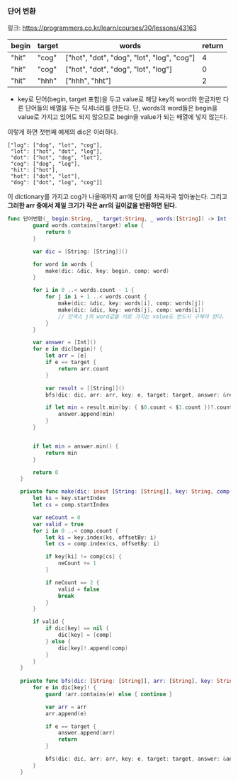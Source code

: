 ### 단어 변환

링크: <https://programmers.co.kr/learn/courses/30/lessons/43163>

| begin | target | words | return |
|-------|--------|-------|--------|
| "hit" | "cog"  | ["hot", "dot", "dog", "lot", "log", "cog"] | 4 |
| "hit" | "cog"  | ["hot", "dot", "dog", "lot", "log"] | 0 |
| "hit" | "hhh"  | ["hhh", "hht"] | 2 |

* key로 단어(begin, target 포함)을 두고 value로 해당 key의 word와 한글자만 다른 단어들의 배열을 두는 딕셔너리를 만든다. 
단, words의 word들은 begin을 value로 가지고 있어도 되지 않으므로 begin을 value가 되는 배열에 넣지 않는다. 

이렇게 하면 첫번째 예제의 dic은 이러하다. 
```
["log": ["dog", "lot", "cog"], 
 "lot": ["hot", "dot", "log"], 
 "dot": ["hot", "dog", "lot"], 
 "cog": ["dog", "log"], 
 "hit": ["hot"], 
 "hot": ["dot", "lot"], 
 "dog": ["dot", "log", "cog"]]
```
이 dictionary를 가지고 cog가 나올때까지 arr에 단어를 차곡차곡 쌓아놓는다. 
그리고 **그러한 arr 중에서 제일 크기가 작은 arr의 길이값을 반환하면 된다.** 

```swift
func 단어변환(_ begin:String, _ target:String, _ words:[String]) -> Int {
        guard words.contains(target) else {
            return 0
        }

        var dic = [String: [String]]()

        for word in words {
            make(dic: &dic, key: begin, comp: word)
        }

        for i in 0 ..< words.count - 1 {
            for j in i + 1 ..< words.count {
                make(dic: &dic, key: words[i], comp: words[j])
                make(dic: &dic, key: words[j], comp: words[i])
                // 인덱스 j의 word값을 키로 가지는 value도 반드시 구해야 한다. 
            }
        }

        var answer = [Int]()
        for e in dic[begin]! {
            let arr = [e]
            if e == target {
                return arr.count
            }

            var result = [[String]]()
            bfs(dic: dic, arr: arr, key: e, target: target, answer: &result)

            if let min = result.min(by: { $0.count < $1.count })?.count {
                answer.append(min)
            }
        }


        if let min = answer.min() {
            return min
        }

        return 0
    }

    private func make(dic: inout [String: [String]], key: String, comp: String) {
        let ks = key.startIndex
        let cs = comp.startIndex

        var neCount = 0
        var valid = true
        for i in 0 ..< comp.count {
            let ki = key.index(ks, offsetBy: i)
            let cs = comp.index(cs, offsetBy: i)

            if key[ki] != comp[cs] {
                neCount += 1
            }

            if neCount == 2 {
                valid = false
                break
            }
        }

        if valid {
            if dic[key] == nil {
                dic[key] = [comp]
            } else {
                dic[key]!.append(comp)
            }
        }
    }
    
    private func bfs(dic: [String: [String]], arr: [String], key: String, target: String, answer: inout [[String]]) {
        for e in dic[key]! {
            guard !arr.contains(e) else { continue }

            var arr = arr
            arr.append(e)

            if e == target {
                answer.append(arr)
                return
            }

            bfs(dic: dic, arr: arr, key: e, target: target, answer: &answer)
        }
    }
```